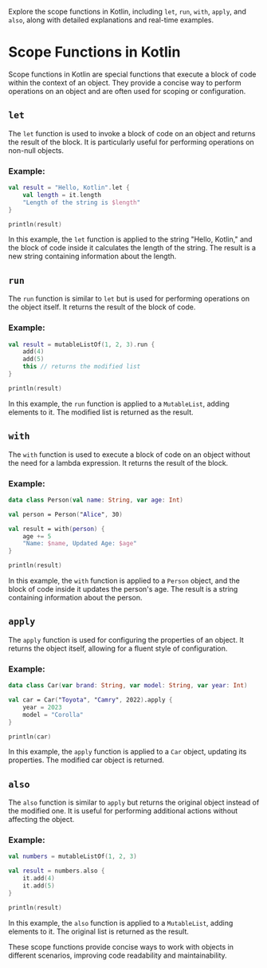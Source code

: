 Explore the scope functions in Kotlin, including `let`, `run`, `with`, `apply`, and `also`, along with detailed explanations and real-time examples.


# Scope Functions in Kotlin

Scope functions in Kotlin are special functions that execute a block of code within the context of an object. They provide a concise way to perform operations on an object and are often used for scoping or configuration.

## `let`

The `let` function is used to invoke a block of code on an object and returns the result of the block. It is particularly useful for performing operations on non-null objects.

### Example:

```kotlin
val result = "Hello, Kotlin".let {
    val length = it.length
    "Length of the string is $length"
}

println(result)
```

In this example, the `let` function is applied to the string "Hello, Kotlin," and the block of code inside it calculates the length of the string. The result is a new string containing information about the length.

## `run`

The `run` function is similar to `let` but is used for performing operations on the object itself. It returns the result of the block of code.

### Example:

```kotlin
val result = mutableListOf(1, 2, 3).run {
    add(4)
    add(5)
    this // returns the modified list
}

println(result)
```

In this example, the `run` function is applied to a `MutableList`, adding elements to it. The modified list is returned as the result.

## `with`

The `with` function is used to execute a block of code on an object without the need for a lambda expression. It returns the result of the block.

### Example:

```kotlin
data class Person(val name: String, var age: Int)

val person = Person("Alice", 30)

val result = with(person) {
    age += 5
    "Name: $name, Updated Age: $age"
}

println(result)
```

In this example, the `with` function is applied to a `Person` object, and the block of code inside it updates the person's age. The result is a string containing information about the person.

## `apply`

The `apply` function is used for configuring the properties of an object. It returns the object itself, allowing for a fluent style of configuration.

### Example:

```kotlin
data class Car(var brand: String, var model: String, var year: Int)

val car = Car("Toyota", "Camry", 2022).apply {
    year = 2023
    model = "Corolla"
}

println(car)
```

In this example, the `apply` function is applied to a `Car` object, updating its properties. The modified car object is returned.

## `also`

The `also` function is similar to `apply` but returns the original object instead of the modified one. It is useful for performing additional actions without affecting the object.

### Example:

```kotlin
val numbers = mutableListOf(1, 2, 3)

val result = numbers.also {
    it.add(4)
    it.add(5)
}

println(result)
```

In this example, the `also` function is applied to a `MutableList`, adding elements to it. The original list is returned as the result.

These scope functions provide concise ways to work with objects in different scenarios, improving code readability and maintainability.
